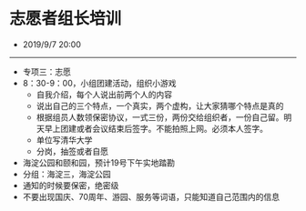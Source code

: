 # 志愿者组长培训
- 2019/9/7 20:00

---

* 专项三：志愿
* 8：30-9：00，小组团建活动，组织小游戏
  * 自我介绍，每个人说出前两个人的内容
  * 说出自己的三个特点，一个真实，两个虚构，让大家猜哪个特点是真的
  * 根据组员人数领保密协议，一式三份，两份交给组织者，一份自己留。明天早上团建或者会议结束后签字。不能拍照上网。必须本人签字。
  * 单位写清华大学
  * 分岗，抽签或者自愿
* 海淀公园和颐和园，预计19号下午实地踏勘
* 分组：海淀三，海淀公园
* 通知的时候要保密，绝密级
* 不要出现国庆、70周年、游园、服务等词语，只能知道自己范围内的信息